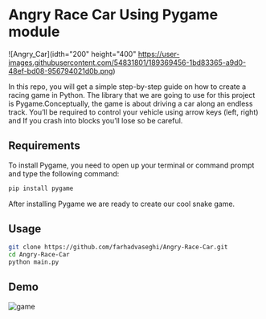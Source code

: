 
# Angry Race Car Using Pygame module
![Angry_Car](idth="200" height="400" https://user-images.githubusercontent.com/54831801/189369456-1bd83365-a9d0-48ef-bd08-956794021d0b.png)

In this repo, you will get a simple step-by-step guide on how to create a racing game in Python. The library that we are going to use for this project is Pygame.Conceptually, the game is about driving a car along an endless track. You’ll be required to control your vehicle using arrow keys (left, right) and If you crash into blocks you’ll lose so be careful.
## Requirements  
To install Pygame, you need to open up your terminal or command prompt and type the following command:
```bash
pip install pygame
```
After installing Pygame we are ready to create our cool snake game.
## Usage
```bash
git clone https://github.com/farhadvaseghi/Angry-Race-Car.git
cd Angry-Race-Car
python main.py
```
## Demo
![game](https://user-images.githubusercontent.com/54831801/189369449-9fdf4956-ab05-48d6-bc42-f7f95b44a666.png)
